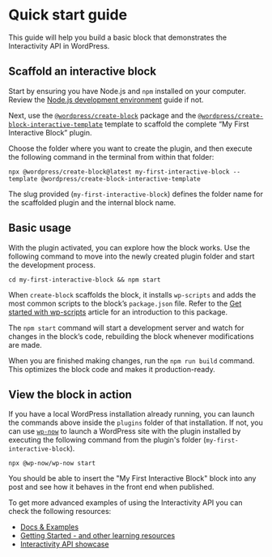 # Quick start guide

This guide will help you build a basic block that demonstrates the Interactivity API in WordPress.

## Scaffold an interactive block

Start by ensuring you have Node.js and `npm` installed on your computer. Review the [Node.js development environment](https://developer.wordpress.org/block-editor/getting-started/devenv/nodejs-development-environment/) guide if not.

Next, use the [`@wordpress/create-block`](https://developer.wordpress.org/block-editor/reference-guides/packages/packages-create-block/) package and the [`@wordpress/create-block-interactive-template`](https://www.npmjs.com/package/@wordpress/create-block-interactive-template) template to scaffold the complete “My First Interactive Block” plugin.

Choose the folder where you want to create the plugin, and then execute the following command in the terminal from within that folder:

```
npx @wordpress/create-block@latest my-first-interactive-block --template @wordpress/create-block-interactive-template
```

The slug provided (`my-first-interactive-block`) defines the folder name for the scaffolded plugin and the internal block name.

## Basic usage

With the plugin activated, you can explore how the block works. Use the following command to move into the newly created plugin folder and start the development process.

```
cd my-first-interactive-block && npm start
```

When `create-block` scaffolds the block, it installs `wp-scripts` and adds the most common scripts to the block’s `package.json` file. Refer to the [Get started with wp-scripts](https://developer.wordpress.org/block-editor/getting-started/devenv/get-started-with-wp-scripts/) article for an introduction to this package.

The `npm start` command will start a development server and watch for changes in the block’s code, rebuilding the block whenever modifications are made.

When you are finished making changes, run the `npm run build` command. This optimizes the block code and makes it production-ready.

## View the block in action

If you have a local WordPress installation already running, you can launch the commands above inside the `plugins` folder of that installation. If not, you can use [`wp-now`](https://github.com/WordPress/playground-tools/tree/trunk/packages/wp-now) to launch a WordPress site with the plugin installed by executing the following command from the plugin's folder (`my-first-interactive-block`).

```
npx @wp-now/wp-now start
```

You should be able to insert the "My First Interactive Block" block into any post and see how it behaves in the front end when published.

<div class="callout callout-info">
    <p>To get more advanced examples of using the Interactivity API you can check the following resources:</p>
    <ul>
      <li><a href="https://developer.wordpress.org/block-editor/reference-guides/interactivity-api/#docs-examples">Docs & Examples</a></li>
      <li><a href="https://github.com/WordPress/gutenberg/discussions/52894">Getting Started - and other learning resources</a></li>
      <li><a href="https://github.com/WordPress/gutenberg/discussions/55642#">Interactivity API showcase</a></li>
    </ul>
</div>
